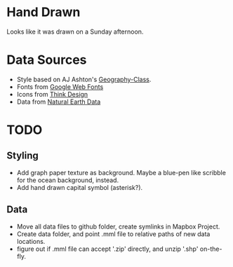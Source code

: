 Hand Drawn
==========

Looks like it was drawn on a Sunday afternoon.

# Data Sources

* Style based on AJ Ashton's [Geography-Class](https://github.com/mapbox/tilemill/tree/master/examples/geography-class).
* Fonts from [Google Web Fonts](http://www.google.com/webfonts#ChoosePlace:select/Collection:Walter+Turncoat|Short+Stack)
* Icons from [Think Design](http://thinkdesignblog.com/120-handdrawn-vector-arrows.htm)
* Data from [Natural Earth Data](http://naturalearthdata.com)

# TODO

## Styling

* Add graph paper texture as background. Maybe a blue-pen like scribble for
  the ocean background, instead.
* Add hand drawn capital symbol (asterisk?).

## Data

* Move all data files to github folder, create symlinks in Mapbox Project.
* Create data folder, and point .mml file to relative paths of new data locations.
* figure out if .mml file can accept '.zip' directly, and unzip '.shp' on-the-fly.
